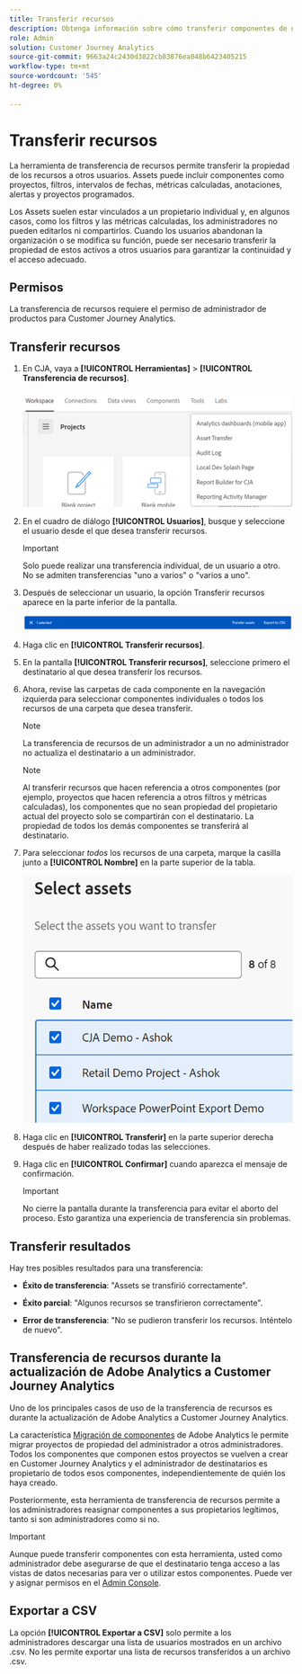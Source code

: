 ```yaml
---
title: Transferir recursos
description: Obtenga información sobre cómo transferir componentes de un usuario a otro
role: Admin
solution: Customer Journey Analytics
source-git-commit: 9663a24c2430d3822cb83876ea048b6423405215
workflow-type: tm+mt
source-wordcount: '545'
ht-degree: 0%

---
```



# Transferir recursos

La herramienta de transferencia de recursos permite transferir la propiedad de los recursos a otros usuarios. Assets puede incluir componentes como proyectos, filtros, intervalos de fechas, métricas calculadas, anotaciones, alertas y proyectos programados.

Los Assets suelen estar vinculados a un propietario individual y, en algunos casos, como los filtros y las métricas calculadas, los administradores no pueden editarlos ni compartirlos. Cuando los usuarios abandonan la organización o se modifica su función, puede ser necesario transferir la propiedad de estos activos a otros usuarios para garantizar la continuidad y el acceso adecuado.

## Permisos

La transferencia de recursos requiere el permiso de administrador de productos para Customer Journey Analytics.

## Transferir recursos

1. En CJA, vaya a **[!UICONTROL Herramientas]** > **[!UICONTROL Transferencia de recursos]**.

   ![Elemento de menú de transferencia de recursos](/help/tools/asset-transfer/assets/asset-transfer.png)

1. En el cuadro de diálogo **[!UICONTROL Usuarios]**, busque y seleccione el usuario desde el que desea transferir recursos.

   >[!IMPORTANT]
   >
   >Solo puede realizar una transferencia individual, de un usuario a otro. No se admiten transferencias &quot;uno a varios&quot; o &quot;varios a uno&quot;.


1. Después de seleccionar un usuario, la opción Transferir recursos aparece en la parte inferior de la pantalla.

   ![opción de menú](/help/tools/asset-transfer/assets/after-selection.png)

1. Haga clic en **[!UICONTROL Transferir recursos]**.

1. En la pantalla **[!UICONTROL Transferir recursos]**, seleccione primero el destinatario al que desea transferir los recursos.

1. Ahora, revise las carpetas de cada componente en la navegación izquierda para seleccionar componentes individuales o todos los recursos de una carpeta que desea transferir.

   >[!NOTE]
   >
   >La transferencia de recursos de un administrador a un no administrador no actualiza el destinatario a un administrador.


   >[!NOTE]
   >
   >    Al transferir recursos que hacen referencia a otros componentes (por ejemplo, proyectos que hacen referencia a otros filtros y métricas calculadas), los componentes que no sean propiedad del propietario actual del proyecto solo se compartirán con el destinatario. La propiedad de todos los demás componentes se transferirá al destinatario.

1. Para seleccionar _todos_ los recursos de una carpeta, marque la casilla junto a **[!UICONTROL Nombre]** en la parte superior de la tabla.

   ![seleccionar recursos para transferir](/help/tools/asset-transfer/assets/select-assets.png)

1. Haga clic en **[!UICONTROL Transferir]** en la parte superior derecha después de haber realizado todas las selecciones.

1. Haga clic en **[!UICONTROL Confirmar]** cuando aparezca el mensaje de confirmación.

   >[!IMPORTANT]
   >
   >No cierre la pantalla durante la transferencia para evitar el aborto del proceso. Esto garantiza una experiencia de transferencia sin problemas.

## Transferir resultados

Hay tres posibles resultados para una transferencia:

- **Éxito de transferencia**: &quot;Assets se transfirió correctamente&quot;.

- **Éxito parcial**: &quot;Algunos recursos se transfirieron correctamente&quot;.

- **Error de transferencia**: &quot;No se pudieron transferir los recursos. Inténtelo de nuevo&quot;.

## Transferencia de recursos durante la actualización de Adobe Analytics a Customer Journey Analytics

Uno de los principales casos de uso de la transferencia de recursos es durante la actualización de Adobe Analytics a Customer Journey Analytics.

La característica [Migración de componentes](https://experienceleague.adobe.com/en/docs/analytics/admin/admin-tools/component-migration/component-migration) de Adobe Analytics le permite migrar proyectos de propiedad del administrador a otros administradores. Todos los componentes que componen estos proyectos se vuelven a crear en Customer Journey Analytics y el administrador de destinatarios es propietario de todos esos componentes, independientemente de quién los haya creado.

Posteriormente, esta herramienta de transferencia de recursos permite a los administradores reasignar componentes a sus propietarios legítimos, tanto si son administradores como si no.

>[!IMPORTANT]
>
>Aunque puede transferir componentes con esta herramienta, usted como administrador debe asegurarse de que el destinatario tenga acceso a las vistas de datos necesarias para ver o utilizar estos componentes. Puede ver y asignar permisos en el [Admin Console](https://helpx.adobe.com/es/enterprise/using/admin-console.html).

## Exportar a CSV

La opción **[!UICONTROL Exportar a CSV]** solo permite a los administradores descargar una lista de usuarios mostrados en un archivo .csv. No les permite exportar una lista de recursos transferidos a un archivo .csv.

<!---## Unknown users

All previously deleted users appear under one unknown user entry, along with all their orphan components. These components can be transferred to a new recipient. This feature will be available in January.-->
